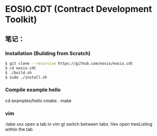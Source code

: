 # EOSIO.CDT (Contract Development Toolkit)


## 笔记：

### Installation (Building from Scratch)
```sh
$ git clone --recursive https://github.com/eosio/eosio.cdt
$ cd eosio.cdt
$ ./build.sh
$ sudo ./install.sh
```
### Compile example hello

cd examples/hello
cmake . 
make

### vim
:tabe xxx     open a tab in vim
gt            switch between tabs
:Vex          open treeListing within the tab
